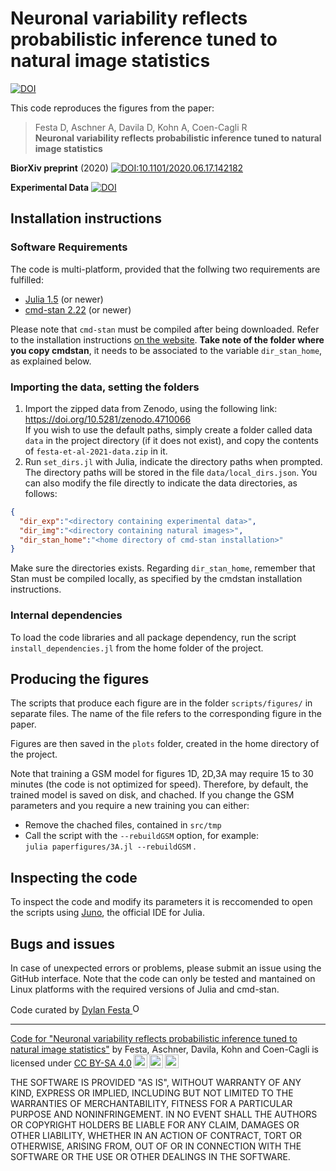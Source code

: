 
# Neuronal variability reflects probabilistic inference tuned to natural image statistics


[![DOI](https://zenodo.org/badge/285367791.svg)](https://zenodo.org/badge/latestdoi/285367791)


This code reproduces the figures from the paper:
>Festa D, Aschner A, Davila D, Kohn A, Coen-Cagli R   
**Neuronal variability reflects probabilistic inference tuned to natural image statistics**

**BiorXiv preprint** (2020) [![DOI:10.1101/2020.06.17.142182](http://img.shields.io/badge/DOI-10.1101/2020.06.17.142182-B31B1B.svg)](https://doi.org/10.1101/2020.06.17.142182)

**Experimental Data**  [![DOI](https://zenodo.org/badge/DOI/10.5281/zenodo.4710066.svg)](https://doi.org/10.5281/zenodo.4710066)

## Installation instructions

### Software Requirements

The code is multi-platform, provided that the follwing two requirements are fulfilled:

+ [Julia 1.5](https://julialang.org/) (or newer)
+ [cmd-stan 2.22](https://mc-stan.org/users/interfaces/cmdstan) (or newer)

Please note that `cmd-stan` must be compiled after being downloaded. Refer to the installation instructions [on the website](https://mc-stan.org/users/interfaces/cmdstan). **Take note of the folder where you copy cmdstan**, it needs to be associated to the  variable `dir_stan_home`, as explained below.

### Importing the data, setting the folders

1. Import the zipped data from Zenodo, using the following link:   
  https://doi.org/10.5281/zenodo.4710066  
 If you wish to use the default paths, simply create a folder called data `data` in the project directory (if it does not exist), and copy the contents of `festa-et-al-2021-data.zip` in it.
2. Run `set_dirs.jl` with Julia, indicate the directory paths when prompted. The directory paths will be stored in the file `data/local_dirs.json`. You can also modify the file directly to indicate the data directories, as follows:
```json
{
  "dir_exp":"<directory containing experimental data>",
  "dir_img":"<directory containing natural images>",
  "dir_stan_home":"<home directory of cmd-stan installation>"
}
```
Make sure the directories exists. Regarding `dir_stan_home`, remember that Stan must be compiled locally, as specified by the cmdstan installation instructions.

### Internal dependencies

To load the code libraries and all package dependency, run   the script `install_dependencies.jl` from the home folder of the project.

## Producing the figures

The scripts that produce each figure are in the folder `scripts/figures/` in separate files. The name of the file refers to the corresponding figure in the paper.

Figures are then saved in the `plots` folder, created in the home directory of the project.

 Note that training a GSM model for figures 1D, 2D,3A may require 15 to 30 minutes (the code is not optimized for speed). Therefore, by default, the trained model is saved on disk, and chached. If you change the GSM parameters and you require a new training you can either:

+ Remove the chached files, contained in `src/tmp`
+ Call the script with the `--rebuildGSM` option, for example:  
   `julia paperfigures/3A.jl --rebuildGSM` .

## Inspecting the code

To inspect the code and modify its parameters it is reccomended to open the scripts using [Juno](https://junolab.org/), the official IDE for Julia.

## Bugs and issues

In case of unexpected errors or problems, please submit an issue using the GitHub interface. Note that the code can only be tested and mantained on Linux platforms with the required versions of Julia and cmd-stan.


Code curated by  <a href="https://orcid.org/0000-0003-3803-1542">Dylan Festa <img alt="ORCID logo" src="https://info.orcid.org/wp-content/uploads/2019/11/orcid_16x16.png" width="16" height="16" /></a>

-----

<p xmlns:dct="http://purl.org/dc/terms/" xmlns:cc="http://creativecommons.org/ns#" class="license-text"><a rel="cc:attributionURL" property="dct:title" href="https://github.com/rubencoencagli/festa-et-al-2020">Code for "Neuronal variability reflects probabilistic inference tuned to natural image statistics"</a> by <span property="cc:attributionName">Festa, Aschner, Davila, Kohn and Coen-Cagli</span> is licensed under <a rel="license" href="https://creativecommons.org/licenses/by-sa/4.0">CC BY-SA 4.0<img style="height:22px!important;margin-left:3px;vertical-align:text-bottom;" src="https://mirrors.creativecommons.org/presskit/icons/cc.svg?ref=chooser-v1" /><img style="height:22px!important;margin-left:3px;vertical-align:text-bottom;" src="https://mirrors.creativecommons.org/presskit/icons/by.svg?ref=chooser-v1" /><img style="height:22px!important;margin-left:3px;vertical-align:text-bottom;" src="https://mirrors.creativecommons.org/presskit/icons/sa.svg?ref=chooser-v1" /></a></p>

THE SOFTWARE IS PROVIDED "AS IS", WITHOUT WARRANTY OF ANY KIND, EXPRESS OR IMPLIED, INCLUDING BUT NOT LIMITED TO THE WARRANTIES OF  MERCHANTABILITY, FITNESS FOR A PARTICULAR PURPOSE AND NONINFRINGEMENT. IN NO EVENT SHALL THE AUTHORS OR COPYRIGHT HOLDERS BE LIABLE FOR ANY CLAIM, DAMAGES OR OTHER LIABILITY, WHETHER IN AN ACTION OF CONTRACT, TORT OR OTHERWISE, ARISING FROM, OUT OF OR IN CONNECTION WITH THE SOFTWARE OR THE USE OR OTHER DEALINGS IN THE SOFTWARE.
